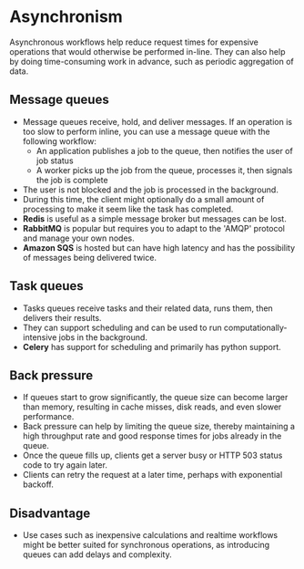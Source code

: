 # Asynchronism

Asynchronous workflows help reduce request times for expensive operations that would otherwise be performed in-line. They can also help by doing time-consuming work in advance, such as periodic aggregation of data.

## Message queues
- Message queues receive, hold, and deliver messages. If an operation is too slow to perform inline, you can use a message queue with the following workflow:	
	- An application publishes a job to the queue, then notifies the user of job status
	- A worker picks up the job from the queue, processes it, then signals the job is complete
- The user is not blocked and the job is processed in the background.
- During this time, the client might optionally do a small amount of processing to make it seem like the task has completed.
- __Redis__ is useful as a simple message broker but messages can be lost.
- __RabbitMQ__ is popular but requires you to adapt to the 'AMQP' protocol and manage your own nodes.
- __Amazon SQS__ is hosted but can have high latency and has the possibility of messages being delivered twice.

## Task queues
- Tasks queues receive tasks and their related data, runs them, then delivers their results.
- They can support scheduling and can be used to run computationally-intensive jobs in the background.
- __Celery__ has support for scheduling and primarily has python support.

## Back pressure
- If queues start to grow significantly, the queue size can become larger than memory, resulting in cache misses, disk reads, and even slower performance.
- Back pressure can help by limiting the queue size, thereby maintaining a high throughput rate and good response times for jobs already in the queue.
- Once the queue fills up, clients get a server busy or HTTP 503 status code to try again later.
- Clients can retry the request at a later time, perhaps with exponential backoff.

## Disadvantage
- Use cases such as inexpensive calculations and realtime workflows might be better suited for synchronous operations, as introducing queues can add delays and complexity.



